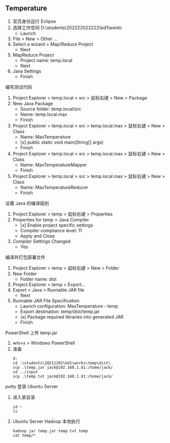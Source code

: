 
## Temperature

1. 官员身份运行 Eclipse
2. 选择工作空间 D:\students\202222022222\bd1\weido
    - Launch
3. File > New > Other ...
4. Select a wizard > Map/Reduce Project
    - Next
5. MapReduce Project
    - Project name: temp.local
    - Next
6. Java Settings
    - Finish

编写测试代码

1. Project Explorer > temp.local > src > 鼠标右键 > New > Package
2. New Java Package
    - Source folder: temp.local/src
    - Name: temp.local.max
    - Finish
3. Project Explorer > temp.local > src > temp.local.max > 鼠标右键 > New > Class
    - Name: MaxTemperature
    - \[x] public static void main(String[] args)
    - Finish
4. Project Explorer > temp.local > src > temp.local.max > 鼠标右键 > New > Class
    - Name: MaxTemperatureMapper
    - Finish
5. Project Explorer > temp.local > src > temp.local.max > 鼠标右键 > New > Class
    - Name: MaxTemperatureReducer
    - Finish

设置 Java 的编译级别

1. Project Explorer > temp > 鼠标右键 > Properties
2. Properties for temp > Java Compiler 
    - \[x] Enable project specific settings 
    - Compiler compliance level: 11
    - Apply and Close
3. Compiler Settings Changed
    - Yes

编译并打包部署文件

1. Project Explorer > temp > 鼠标右键 > New > Folder
2. New Folder
    - Folder name: dist
1. Project Explorer > temp > Export...
2. Export > Java > Runnable JAR file
    - Next
3. Runnable JAR File Specification
    - Launch configuration: MaxTemperature - temp
    - Export destination: temp/dist/temp.jar
    - \(x) Package required libraries into generated JAR
    - Finish

PowerShell 上传 temp.jar

1. win+x > Windows PowerShell
2. 准备
    ```
    d:
    cd .\students\20211202\bd1\works\temp\dist\
    scp .\temp.jar jack@192.168.1.81:/home/jack/
    cd ../input
    scp .\temp.txt jack@192.168.1.81:/home/jack/
    ```

putty 登录 Ubuntu Server

1. 进入家目录
    ```
    cd ~
    ls
    ```
2. Ubuntu Server Hadoop 本地执行
    ```
    hadoop jar temp.jar temp.txt temp
    cat temp/*
    ```
